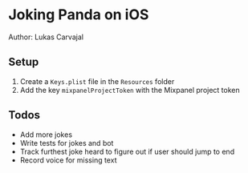 #  Joking Panda on iOS

Author: Lukas Carvajal

## Setup

1. Create a `Keys.plist` file in the `Resources` folder
2. Add the key `mixpanelProjectToken` with the Mixpanel project token

## Todos
- Add more jokes
- Write tests for jokes and bot
- Track furthest joke heard to figure out if user should jump to end
- Record voice for missing text
